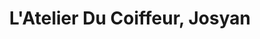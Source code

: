 ---
title: "L'Atelier Du Coiffeur, Josyan"
url: /albi/latelier-du-coiffeur-josyan/
shop: Friseur
---